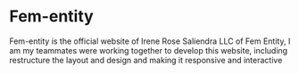 # Fem-entity
Fem-entity is the official website of Irene Rose Saliendra LLC of Fem Entity, I am my teammates were working together to develop this website, including restructure the layout and design and making it responsive and interactive 
